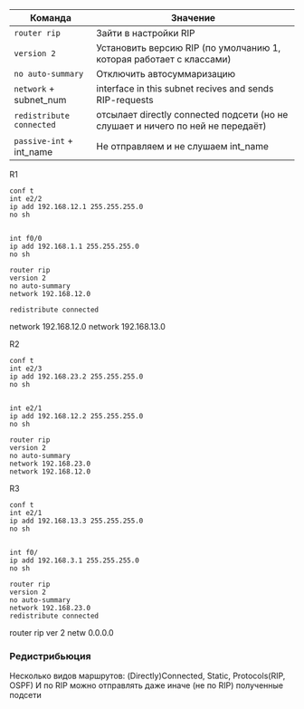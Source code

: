 
| Команда                  | Значение                                                                        |
| ------------------------ | ------------------------------------------------------------------------------- |
| `router rip`             | Зайти в настройки RIP                                                           |
| `version 2`              | Установить версию RIP (по умолчанию 1, которая работает с классами)             |
| `no auto-summary`        | Отключить автосуммаризацию                                                      |
| `network` + subnet_num   | interface in this subnet recives and sends RIP-requests                         |
| `redistribute connected` | отсылает directly connected подсети (но не слушает и ничего по ней не передаёт) |
| `passive-int` + int_name | Не отправляем и не слушаем int_name                                             |


R1

```
conf t
int e2/2
ip add 192.168.12.1 255.255.255.0
no sh


int f0/0
ip add 192.168.1.1 255.255.255.0
no sh

router rip
version 2
no auto-summary
network 192.168.12.0

redistribute connected
```

network 192.168.12.0
network 192.168.13.0

R2

```
conf t
int e2/3
ip add 192.168.23.2 255.255.255.0
no sh


int e2/1
ip add 192.168.12.2 255.255.255.0
no sh

router rip
version 2
no auto-summary
network 192.168.23.0
network 192.168.12.0
```

R3

```
conf t
int e2/1
ip add 192.168.13.3 255.255.255.0
no sh


int f0/
ip add 192.168.3.1 255.255.255.0
no sh

router rip
version 2
no auto-summary
network 192.168.23.0
redistribute connected

```

router rip
ver 2
netw 0.0.0.0


### Редистрибьюция
Несколько видов маршрутов: (Directly)Connected, Static, Protocols(RIP, OSPF)
И по RIP можно отправлять даже иначе (не по RIP) полученные подсети 
